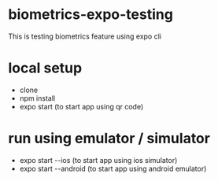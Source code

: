 # biometrics-expo-testing
This is testing biometrics feature using expo cli

# local setup
- clone
- npm install
- expo start (to start app using qr code)

# run using emulator / simulator
- expo start --ios (to start app using ios simulator)
- expo start --android (to start app using android emulator)

